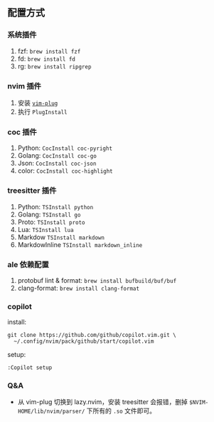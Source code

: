 ## 配置方式

### 系统插件

1. fzf: `brew install fzf`
2. fd: `brew install fd`
3. rg: `brew install ripgrep`


### nvim 插件

1. 安装 [`vim-plug`](https://github.com/junegunn/vim-plug)
2. 执行 `PlugInstall`


### coc 插件

1. Python: `CocInstall coc-pyright`
2. Golang: `CocInstall coc-go`
3. Json: `CocInstall coc-json`
4. color: `CocInstall coc-highlight`


### treesitter 插件

1. Python: `TSInstall python`
2. Golang: `TSInstall go`
3. Proto: `TSInstall proto`
4. Lua: `TSInstall lua`
5. Markdow `TSInstall markdown`
6. MarkdowInline `TSInstall markdown_inline`


### ale 依赖配置

1. protobuf lint & format: `brew install bufbuild/buf/buf`
2. clang-format: `brew install clang-format`


### copilot

install:

```
git clone https://github.com/github/copilot.vim.git \
  ~/.config/nvim/pack/github/start/copilot.vim
```

setup:

```
:Copilot setup
```

### Q&A

-  从 vim-plug 切换到 lazy.nvim，安装 treesitter 会报错，删掉 `$NVIM-HOME/lib/nvim/parser/` 下所有的 `.so` 文件即可。
